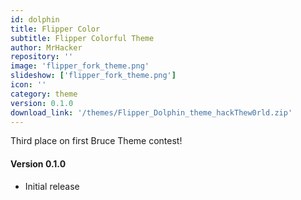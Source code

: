 ```yaml
---
id: dolphin
title: Flipper Color
subtitle: Flipper Colorful Theme
author: MrHacker
repository: ''
image: 'flipper_fork_theme.png'
slideshow: ['flipper_fork_theme.png']
icon: ''
category: theme
version: 0.1.0
download_link: '/themes/Flipper_Dolphin_theme_hackThew0rld.zip'
---
```


<script>
    // Mandatory to display the changelog
    import Changelog from '$lib/components/Changelog.svelte';
</script>

<!-- A description for your extension -->

Third place on first Bruce Theme contest!

<!-- Changelog tag -->
<Changelog>

#### Version 0.1.0

- Initial release

</Changelog>
<!-- You can also write in Svelte syntax inside this file -->
